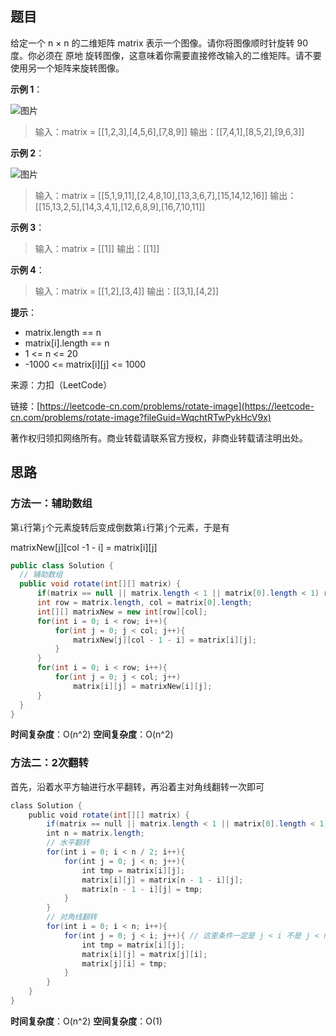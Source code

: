 ## 题目

给定一个 n × n 的二维矩阵 matrix 表示一个图像。请你将图像顺时针旋转 90 度。你必须在 原地 旋转图像，这意味着你需要直接修改输入的二维矩阵。请不要 使用另一个矩阵来旋转图像。

**示例 1**：

![图片](https://uploader.shimo.im/f/loF8ZCutdy0c6A1C.png!thumbnail?fileGuid=WqchtRTwPykHcV9x)

>输入：matrix = [[1,2,3],[4,5,6],[7,8,9]]
>输出：[[7,4,1],[8,5,2],[9,6,3]]

**示例 2**：

![图片](https://uploader.shimo.im/f/vqAUSQQ9SdKWWqSj.png!thumbnail?fileGuid=WqchtRTwPykHcV9x)

>输入：matrix = [[5,1,9,11],[2,4,8,10],[13,3,6,7],[15,14,12,16]]
>输出：[[15,13,2,5],[14,3,4,1],[12,6,8,9],[16,7,10,11]]

**示例 3**：

>输入：matrix = [[1]]
>输出：[[1]]

**示例 4**：

>输入：matrix = [[1,2],[3,4]]
>输出：[[3,1],[4,2]]

**提示**：

* matrix.length == n
* matrix[i].length == n
* 1 <= n <= 20
* -1000 <= matrix[i][j] <= 1000

来源：力扣（LeetCode）

链接：[https://leetcode-cn.com/problems/rotate-image](https://leetcode-cn.com/problems/rotate-image?fileGuid=WqchtRTwPykHcV9x)

著作权归领扣网络所有。商业转载请联系官方授权，非商业转载请注明出处。

## 思路

### 方法一：辅助数组

第`i`行第`j`个元素旋转后变成倒数第`i`行第`j`个元素，于是有

matrixNew[j][col -1 - i] = matrix[i][j]

```java
public class Solution {
  // 辅助数组
  public void rotate(int[][] matrix) {
      if(matrix == null || matrix.length < 1 || matrix[0].length < 1) return;
      int row = matrix.length, col = matrix[0].length;
      int[][] matrixNew = new int[row][col];
      for(int i = 0; i < row; i++){
          for(int j = 0; j < col; j++){
              matrixNew[j][col - 1 - i] = matrix[i][j];
          }
      }
      for(int i = 0; i < row; i++){
          for(int j = 0; j < col; j++)
              matrix[i][j] = matrixNew[i][j];
      }
  }
}
```
**时间复杂度**：O(n^2)
**空间复杂度**：O(n^2)

### 方法二：2次翻转

首先，沿着水平方轴进行水平翻转，再沿着主对角线翻转一次即可

```java
class Solution {
    public void rotate(int[][] matrix) {
        if(matrix == null || matrix.length < 1 || matrix[0].length < 1) return;
        int n = matrix.length;
        // 水平翻转
        for(int i = 0; i < n / 2; i++){
            for(int j = 0; j < n; j++){
                int tmp = matrix[i][j];
                matrix[i][j] = matrix[n - 1 - i][j];
                matrix[n - 1 - i][j] = tmp;
            }
        }
        // 对角线翻转
        for(int i = 0; i < n; i++){
            for(int j = 0; j < i; j++){ // 这里条件一定是 j < i 不是 j < n
                int tmp = matrix[i][j];
                matrix[i][j] = matrix[j][i];
                matrix[j][i] = tmp; 
            }
        }
    }
}
```
**时间复杂度**：O(n^2)
**空间复杂度**：O(1)

